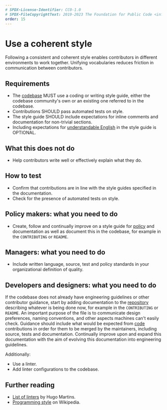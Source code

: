 ```yaml
---
# SPDX-License-Identifier: CC0-1.0
# SPDX-FileCopyrightText: 2019-2023 The Foundation for Public Code <info@publiccode.net>, https://standard.publiccode.net/AUTHORS
order: 15
---
```

# Use a coherent style

Following a consistent and coherent style enables contributors in different environments to work together.
Unifying vocabularies reduces friction in communication between contributors.

## Requirements

* The [codebase](../glossary.md#codebase) MUST use a coding or writing style guide, either the codebase community's own or an existing one referred to in the codebase.
* Contributions SHOULD pass automated tests on style.
* The style guide SHOULD include expectations for inline comments and documentation for non-trivial sections.
* Including expectations for [understandable English](understandable-english-first.md) in the style guide is OPTIONAL.

## What this does not do

* Help contributors write well or effectively explain what they do.

## How to test

* Confirm that contributions are in line with the style guides specified in the documentation.
* Check for the presence of automated tests on style.

## Policy makers: what you need to do

* Create, follow and continually improve on a style guide for [policy](../glossary.md#policy) and documentation as well as document this in the codebase, for example in the `CONTRIBUTING` or `README`.

## Managers: what you need to do

* Include written language, source, test and policy standards in your organizational definition of quality.

## Developers and designers: what you need to do

If the codebase does not already have engineering guidelines or other contributor guidance, start by adding documentation to the [repository](../glossary.md#repository) describing whatever is being done now, for example in the `CONTRIBUTING` or `README`.
An important purpose of the file is to communicate design preferences, naming conventions, and other aspects machines can't easily check.
Guidance should include what would be expected from [code](../glossary.md#code) contributions in order for them to be merged by the maintainers, including source, tests and documentation.
Continually improve upon and expand this documentation with the aim of evolving this documentation into engineering guidelines.

Additionally:

* Use a linter.
* Add linter configurations to the codebase.

## Further reading

* [List of linters](https://github.com/caramelomartins/awesome-linters) by Hugo Martins.
* [Programming style](https://en.wikipedia.org/wiki/Programming_style) on Wikipedia.
